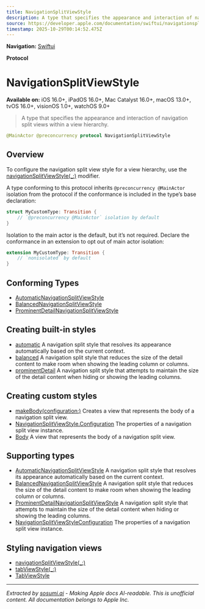 ```yaml
---
title: NavigationSplitViewStyle
description: A type that specifies the appearance and interaction of navigation split views within a view hierarchy.
source: https://developer.apple.com/documentation/swiftui/navigationsplitviewstyle
timestamp: 2025-10-29T00:14:52.475Z
---
```


**Navigation:** [Swiftui](/documentation/swiftui)

**Protocol**

# NavigationSplitViewStyle

**Available on:** iOS 16.0+, iPadOS 16.0+, Mac Catalyst 16.0+, macOS 13.0+, tvOS 16.0+, visionOS 1.0+, watchOS 9.0+

> A type that specifies the appearance and interaction of navigation split views within a view hierarchy.

```swift
@MainActor @preconcurrency protocol NavigationSplitViewStyle
```

## Overview

To configure the navigation split view style for a view hierarchy, use the [navigationSplitViewStyle(_:)](/documentation/swiftui/view/navigationsplitviewstyle(_:)) modifier.

A type conforming to this protocol inherits `@preconcurrency @MainActor` isolation from the protocol if the conformance is included in the type’s base declaration:

```swift
struct MyCustomType: Transition {
    // `@preconcurrency @MainActor` isolation by default
}
```

Isolation to the main actor is the default, but it’s not required. Declare the conformance in an extension to opt out of main actor isolation:

```swift
extension MyCustomType: Transition {
    // `nonisolated` by default
}
```

## Conforming Types

- [AutomaticNavigationSplitViewStyle](/documentation/swiftui/automaticnavigationsplitviewstyle)
- [BalancedNavigationSplitViewStyle](/documentation/swiftui/balancednavigationsplitviewstyle)
- [ProminentDetailNavigationSplitViewStyle](/documentation/swiftui/prominentdetailnavigationsplitviewstyle)

## Creating built-in styles

- [automatic](/documentation/swiftui/navigationsplitviewstyle/automatic) A navigation split style that resolves its appearance automatically based on the current context.
- [balanced](/documentation/swiftui/navigationsplitviewstyle/balanced) A navigation split style that reduces the size of the detail content to make room when showing the leading column or columns.
- [prominentDetail](/documentation/swiftui/navigationsplitviewstyle/prominentdetail) A navigation split style that attempts to maintain the size of the detail content when hiding or showing the leading columns.

## Creating custom styles

- [makeBody(configuration:)](/documentation/swiftui/navigationsplitviewstyle/makebody(configuration:)) Creates a view that represents the body of a navigation split view.
- [NavigationSplitViewStyle.Configuration](/documentation/swiftui/navigationsplitviewstyle/configuration) The properties of a navigation split view instance.
- [Body](/documentation/swiftui/navigationsplitviewstyle/body) A view that represents the body of a navigation split view.

## Supporting types

- [AutomaticNavigationSplitViewStyle](/documentation/swiftui/automaticnavigationsplitviewstyle) A navigation split style that resolves its appearance automatically based on the current context.
- [BalancedNavigationSplitViewStyle](/documentation/swiftui/balancednavigationsplitviewstyle) A navigation split style that reduces the size of the detail content to make room when showing the leading column or columns.
- [ProminentDetailNavigationSplitViewStyle](/documentation/swiftui/prominentdetailnavigationsplitviewstyle) A navigation split style that attempts to maintain the size of the detail content when hiding or showing the leading columns.
- [NavigationSplitViewStyleConfiguration](/documentation/swiftui/navigationsplitviewstyleconfiguration) The properties of a navigation split view instance.

## Styling navigation views

- [navigationSplitViewStyle(_:)](/documentation/swiftui/view/navigationsplitviewstyle(_:))
- [tabViewStyle(_:)](/documentation/swiftui/view/tabviewstyle(_:))
- [TabViewStyle](/documentation/swiftui/tabviewstyle)

---

*Extracted by [sosumi.ai](https://sosumi.ai) - Making Apple docs AI-readable.*
*This is unofficial content. All documentation belongs to Apple Inc.*
